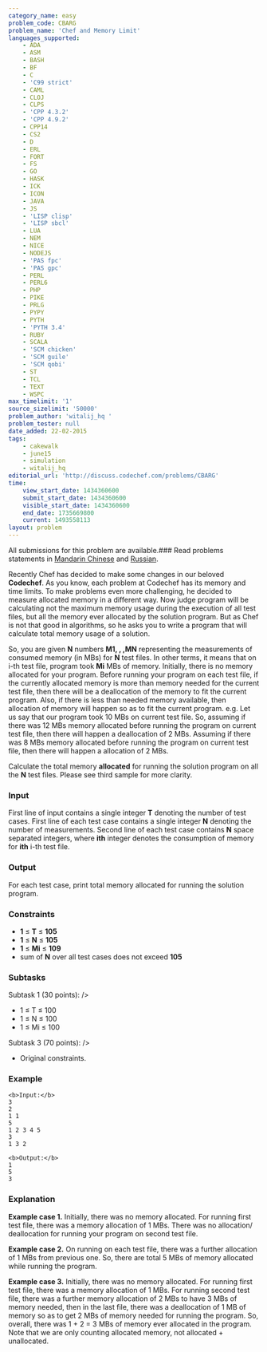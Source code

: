 ```yaml
---
category_name: easy
problem_code: CBARG
problem_name: 'Chef and Memory Limit'
languages_supported:
    - ADA
    - ASM
    - BASH
    - BF
    - C
    - 'C99 strict'
    - CAML
    - CLOJ
    - CLPS
    - 'CPP 4.3.2'
    - 'CPP 4.9.2'
    - CPP14
    - CS2
    - D
    - ERL
    - FORT
    - FS
    - GO
    - HASK
    - ICK
    - ICON
    - JAVA
    - JS
    - 'LISP clisp'
    - 'LISP sbcl'
    - LUA
    - NEM
    - NICE
    - NODEJS
    - 'PAS fpc'
    - 'PAS gpc'
    - PERL
    - PERL6
    - PHP
    - PIKE
    - PRLG
    - PYPY
    - PYTH
    - 'PYTH 3.4'
    - RUBY
    - SCALA
    - 'SCM chicken'
    - 'SCM guile'
    - 'SCM qobi'
    - ST
    - TCL
    - TEXT
    - WSPC
max_timelimit: '1'
source_sizelimit: '50000'
problem_author: 'witalij_hq '
problem_tester: null
date_added: 22-02-2015
tags:
    - cakewalk
    - june15
    - simulation
    - witalij_hq
editorial_url: 'http://discuss.codechef.com/problems/CBARG'
time:
    view_start_date: 1434360600
    submit_start_date: 1434360600
    visible_start_date: 1434360600
    end_date: 1735669800
    current: 1493558113
layout: problem
---
```

All submissions for this problem are available.###  Read problems statements in [Mandarin Chinese](http://www.codechef.com/download/translated/JUNE15/mandarin/CBARG.pdf) and [Russian](http://www.codechef.com/download/translated/JUNE15/russian/CBARG.pdf).

Recently Chef has decided to make some changes in our beloved **Codechef**. As you know, each problem at Codechef has its memory and time limits. To make problems even more challenging, he decided to measure allocated memory in a different way. Now judge program will be calculating not the maximum memory usage during the execution of all test files, but all the memory ever allocated by the solution program. But as Chef is not that good in algorithms, so he asks you to write a program that will calculate total memory usage of a solution.

So, you are given **N** numbers **M1, , ,MN** representing the measurements of consumed memory (in MBs) for **N** test files. In other terms, it means that on i-th test file, program took **Mi** MBs of memory. Initially, there is no memory allocated for your program. Before running your program on each test file, if the currently allocated memory is more than memory needed for the current test file, then there will be a deallocation of the memory to fit the current program. Also, if there is less than needed memory available, then allocation of memory will happen so as to fit the current program. e.g. Let us say that our program took 10 MBs on current test file. So, assuming if there was 12 MBs memory allocated before running the program on current test file, then there will happen a deallocation of 2 MBs. Assuming if there was 8 MBs memory allocated before running the program on current test file, then there will happen a allocation of 2 MBs.

Calculate the total memory **allocated** for running the solution program on all the **N** test files. Please see third sample for more clarity.

### Input

First line of input contains a single integer **T** denoting the number of test cases. First line of each test case contains a single integer **N** denoting the number of measurements. Second line of each test case contains **N** space separated integers, where **ith** integer denotes the consumption of memory for **ith** i-th test file.

### Output

For each test case, print total memory allocated for running the solution program.

### Constraints

- **1** ≤ **T** ≤ **105**
- **1** ≤ **N** ≤ **105**
- **1** ≤ **Mi** ≤ **109**
- sum of **N** over all test cases does not exceed **105**

### Subtasks

Subtask 1 (30 points):
/>

- 1 ≤ T ≤ 100
- 1 ≤ N ≤ 100
- 1 ≤ Mi ≤ 100

Subtask 3 (70 points): 
/>

- Original constraints.

### Example

```
<b>Input:</b>
3
2
1 1
5
1 2 3 4 5
3
1 3 2

<b>Output:</b>
1
5
3

```
### Explanation

**Example case 1.** Initially, there was no memory allocated. For running first test file, there was a memory allocation of 1 MBs. There was no allocation/ deallocation for running your program on second test file.

**Example case 2.** On running on each test file, there was a further allocation of 1 MBs from previous one. So, there are total 5 MBs of memory allocated while running the program.

**Example case 3.** Initially, there was no memory allocated. For running first test file, there was a memory allocation of 1 MBs. For running second test file, there was a further memory allocation of 2 MBs to have 3 MBs of memory needed, then in the last file, there was a deallocation of 1 MB of memory so as to get 2 MBs of memory needed for running the program. So, overall, there was 1 + 2 = 3 MBs of memory ever allocated in the program. Note that we are only counting allocated memory, not allocated + unallocated.